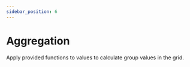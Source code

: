 ```yaml
---
sidebar_position: 6
---
```


# Aggregation
Apply provided functions to values to calculate group values in the grid.

